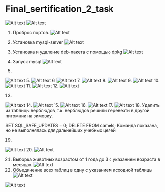 # Final_sertification_2_task


![Alt text](image-01.png)
![Alt text](image-02.png)

1. Проброс портов.
![Alt text](image-1.png)

2. Установка mysql-server
![Alt text](image-2.png)

3. Установка и удаление deb-пакета с помощью dpkg
![Alt text](image-30.png)

3. Запуск mysql
![Alt text](image-3.png)
4. 
![Alt text](image-4.png)
5. 
![Alt text](image-5.png)
6. 
![Alt text](image-6.png)
7. 
![Alt text](image-7.png)
8. 
![Alt text](image-8.png)
9. 
![Alt text](image-9.png)
10. 
![Alt text](image-10.png)
11. 
![Alt text](image-11.png)
12. 
![Alt text](image-12.png)

13. 
![Alt text](image-13.png)
14. 
![Alt text](image-14.png)
15. 
![Alt text](image-15.png)
16. 
![Alt text](image-16.png)
17. 
![Alt text](image-17.png)
18. 
Удалить из таблицы верблюдов, т.к. верблюдов решили перевезти в другой питомник на зимовку. 

SET SQL_SAFE_UPDATES = 0;
DELETE FROM camels;
Команда показана, но не выполнялась для дальнейших учебных целей

19. 
![Alt text](image-19.png)
20. 
![Alt text](image-20.png)

21. Выборка животных возрастом от 1 года до 3 с указанием 
возраста в месяцах.
![Alt text](image-21.png)
22. Объединение всех таблиц в одну с указанием исходной таблицы
![Alt text](image-22.png) 

![Alt text](image-23.png)
